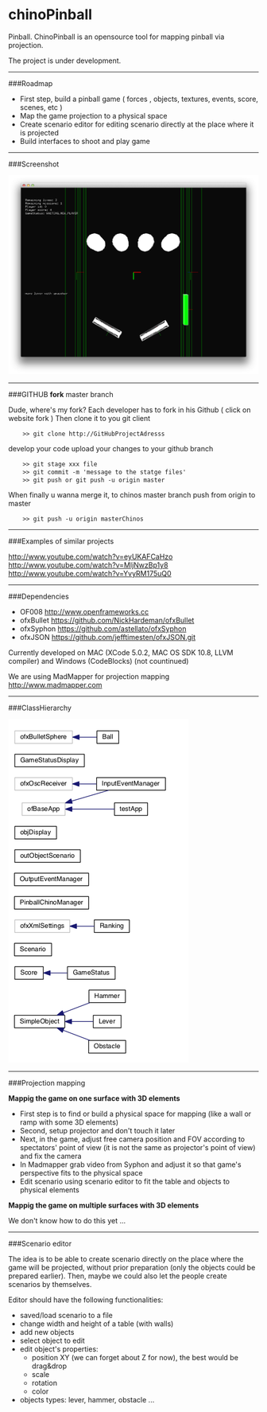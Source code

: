 chinoPinball
============

Pinball. ChinoPinball is an opensource tool for mapping pinball via projection.

The project is under development.

***
###Roadmap

- First step, build a pinball game ( forces , objects, textures, events, score, scenes, etc )
- Map the game projection to a physical space
- Create scenario editor for editing scenario directly at the place where it is projected 
- Build interfaces to shoot and play game

***
###Screenshot

![Screenshot](/doc/screenshot.png)

***
###GITHUB 
**fork** master branch

Dude, where's my fork? 
Each developer has to fork in his Github ( click on website fork ) 
Then clone it to you git client
```
	>> git clone http://GitHubProjectAdresss
```	
develop your code
upload your changes to your github branch
```
	>> git stage xxx file
	>> git commit -m 'message to the statge files'
	>> git push or git push -u origin master
```
When finally
u wanna merge it, to chinos  master branch 
push from origin to master 	
```
	>> git push -u origin masterChinos
```

***
###Examples of similar projects

http://www.youtube.com/watch?v=eyUKAFCaHzo
http://www.youtube.com/watch?v=MljNwzBp1y8
http://www.youtube.com/watch?v=YvyRM175uQ0



***
###Dependencies

* OF008 http://www.openframeworks.cc 
* ofxBullet https://github.com/NickHardeman/ofxBullet
* ofxSyphon https://github.com/astellato/ofxSyphon
* ofxJSON https://github.com/jefftimesten/ofxJSON.git

Currently developed on MAC (XCode 5.0.2, MAC OS SDK 10.8, LLVM compiler) and Windows (CodeBlocks) (not countinued)

We are using MadMapper for projection mapping http://www.madmapper.com

***
###ClassHierarchy

![ClassHierarchy](/doc/ClassHierarchy.png)

***
###Projection mapping

**Mappig the game on one surface with 3D elements**

* First step is to find or build a physical space for mapping (like a wall or ramp with some 3D elements)
* Second, setup projector and don't touch it later
* Next, in the game, adjust free camera position and FOV according to spectators' point of view (it is not the same as projector's point of view) and fix the camera
* In Madmapper grab video from Syphon and adjust it so that game's perspective fits to the physical space
* Edit scenario using scenario editor to fit the table and objects to physical elements  

**Mappig the game on multiple surfaces with 3D elements**

We don't know how to do this yet ...


***
###Scenario editor

The idea is to be able to create scenario directly on the place where the game will be projected, without prior preparation (only the objects could be prepared earlier).
Then, maybe we could also let the people create scenarios by themselves. 

Editor should have the following functionalities:
* saved/load scenario to a file
* change width and height of a table (with walls)
* add new objects
* select object to edit
* edit object's properties:
	* position XY (we can forget about Z for now), the best would be drag&drop
	* scale
	* rotation
	* color
* objects types: lever, hammer, obstacle ...
